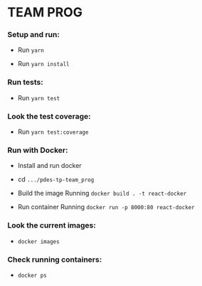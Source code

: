 # TEAM PROG

### Setup and run:

- Run `yarn`

- Run `yarn install`

### Run tests:

- Run `yarn test`

### Look the test coverage:

- Run `yarn test:coverage`

### Run with Docker:

- Install and run docker

- cd `.../pdes-tp-team_prog`

- Build the image Running `docker build . -t react-docker`

- Run container Running `docker run -p 8000:80 react-docker`

### Look the current images:

- `docker images`

### Check running containers:

- `docker ps`
